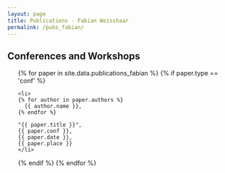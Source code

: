 ```yaml
---
layout: page
title: Publications - Fabian Weisshaar 
permalink: /pubs_fabian/
--- 
```


## Conferences and Workshops

<ul>
{% for paper in site.data.publications_fabian %}
  {% if paper.type == 'conf' %}

    <li>
    {% for author in paper.authors %}
      {{ author.name }},
    {% endfor %} 

    "{{ paper.title }}",
    {{ paper.conf }},
    {{ paper.date }},
    {{ paper.place }}
    </li>

  {% endif %}
{% endfor %}
</ul>


